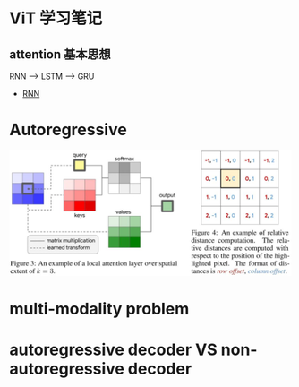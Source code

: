 
# ViT 学习笔记

## attention 基本思想

RNN --> LSTM --> GRU

* [RNN](https://motor.readthedocs.io/en/stable/index.html)


# Autoregressive


![RUNOOB 图标](https://github.com/kavinbj/vision_transformer_notebook/blob/main/imgs/attention01.jpg)

<!-- 
![RUNOOB 图标](https://pic4.zhimg.com/80/v2-3a88ac6c530170672781ae63ec695c83_1440w.jpg) -->

# multi-modality problem

# autoregressive decoder VS non-autoregressive decoder